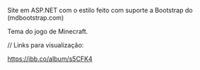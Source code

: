 Site em ASP.NET com o estilo feito com suporte a Bootstrap do (mdbootstrap.com)

Tema do jogo de Minecraft.

// Links para visualização:

https://ibb.co/album/s5CFK4
